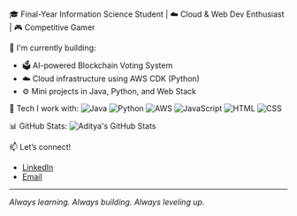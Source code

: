 🎓 Final-Year Information Science Student | ☁️ Cloud & Web Dev Enthusiast | 🎮 Competitive Gamer

🔧 I'm currently building:
- 🗳️ AI-powered Blockchain Voting System
- ☁️ Cloud infrastructure using AWS CDK (Python)
- ⚙️ Mini projects in Java, Python, and Web Stack

📌 Tech I work with:
![Java](https://img.shields.io/badge/-Java-blue)
![Python](https://img.shields.io/badge/-Python-green)
![AWS](https://img.shields.io/badge/-AWS-orange)
![JavaScript](https://img.shields.io/badge/-JavaScript-yellow)
![HTML](https://img.shields.io/badge/-HTML-red)
![CSS](https://img.shields.io/badge/-CSS-blue)

📊 GitHub Stats:
![Aditya's GitHub Stats](https://github-readme-stats.vercel.app/api?username=adityashelke04&show_icons=true&theme=radical)

📫 Let’s connect!
- [LinkedIn](http://www.linkedin.com/in/adityashelke04)
- [Email](mailto:adityashelke04@gmail.com)

---
_Always learning. Always building. Always leveling up._
